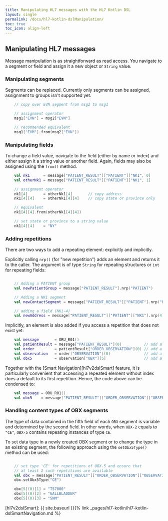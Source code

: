 ```yaml
---
title: Manipulating HL7 messages with the HL7 Kotlin DSL
layout: single
permalink: /docs/hl7-kotlin-dslManipulation/
toc: true
toc_icon: align-left  
---
```



## Manipulating HL7 messages

Message manipulation is as straightforward as read access. You navigate to a segment or field and assign it a new object or `String` value.

### Manipulating segments

Segments can be replaced. Currently only segments can be assigned, assignment to groups isn't supported yet.

```kotlin
    // copy over EVN segment from msg2 to msg1

    // assignment operator
    msg1["EVN"] = msg2["EVN"]

    // recommended equivalent
    msg1["EVM"].from(msg2["EVN"])
```


### Manipulating fields

To change a field value, navigate to the field (either by name or index) and either assign it a string value or another field. 
Again, fields may also be assigned using the `from()` method.

```kotlin
    val nk1      = message["PATIENT_RESULT"]["PATIENT"]["NK1", 0]
    val otherNk1 = message["PATIENT_RESULT"]["PATIENT"]["NK1", 1]

    // assignment operator
    nk1[4]       = otherNk1[4]       // copy address
    nk1[4][4]    = otherNk1[4][4]    // copy state or province only

    // equivalent
    nk1[4][4].from(otherNk1[4][4])

    // set state or province to a string value
    nk1[4][4]    = "NY"
```


### Adding repetitions

There are two ways to add a repeating element: explicitly and implicitly.

Explicitly calling `nrp()` (for "new repetition") adds an element and returns it to the caller. 
The argument is of type `String` for repeating structures or `int` for repeating fields:

```kotlin

    // Adding a PATIENT group
    val newPatientGroup = message["PATIENT_RESULT"].nrp("PATIENT")

    // Adding a NK1 segment
    val newContactSegment = message["PATIENT_RESULT"]["PATIENT"].nrp("NK1")

    // adding a field (NK1-4)
    val newAddress = message["PATIENT_RESULT"]["PATIENT"]["NK1"].nrp(4)
```

Implicitly, an element is also added if you access a repetition that does not exist yet:

```kotlin
    val message       = ORU_R01()
    val patientResult = message["PATIENT_RESULT"](0)          // add a PATIENT_RESULT group
    val order         = patientResult["ORDER_OBSERVATION"](0) // add a ORDER_OBSERVATION group
    val observation   = order["OBSERVATION"](0)               // add a OBSERVATION group
    val obx5          = observation["OBX"][5]                 // add a OBX-5 field
```

Together with the [Smart Navigation][hl7v2dslSmart] feature, it is particularly convenient that accessing a repeated element 
without index does a default to its first repetition. Hence, the code above can be condensed to:

```kotlin
    val message = ORU_R01()
    val obx5    = message["PATIENT_RESULT"]["ORDER_OBSERVATION"]["OBSERVATION"]["OBX"][5]
```

### Handling content types of OBX segments

The type of data contained in the fifth field of each `OBX` segment is variable and determined by the second field. 
In other words, when `OBX-2` equals to `"CE"`, `OBX-5` contains repeating instances of type `CE`.

To set data type in a newly created OBX segment or to change the type in an existing segment, 
the following approach using the `setObx5Type()` method can be used:

```kotlin

    // set type 'CE' for repetitions of OBX-5 and ensure that
    // at least 2 such repetitions are available
    val obx = message["PATIENT_RESULT"]["ORDER_OBSERVATION"]["OBSERVATION"]["OBX"]
    obx.setObx5Type("CE")

    obx[5](0)[1] = "T57000"
    obx[5](0)[2] = "GALLBLADDER"
    obx[5](0)[3] = "SNM"
```


[hl7v2dslSmart]: {{ site.baseurl }}{% link _pages/hl7-kotlin/hl7-kotlin-dslSmartNavigation.md %}
